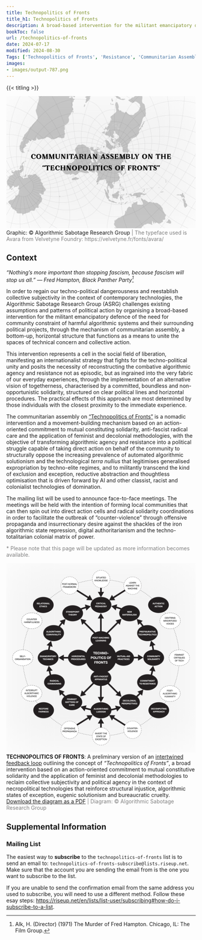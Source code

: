 ```yaml
---
title: Technopolitics of Fronts
title_h1: Technopolitics of Fronts
description: A broad-based intervention for the militant emancipatory defence of the need for community constraint of harmful algorithmic systems and their surrounding political projects, through the mechanism of the communitarian assembly, a bottom-up, horizontal structure that functions as a means to unite the spaces of technical concern and collective action.
bookToc: false
url: /technopolitics-of-fronts
date: 2024-07-17
modified: 2024-08-30
Tags: ['Technopolitics of Fronts', 'Resistance', 'Communitarian Assembly', 'Counter-Violence', 'Solidarity', 'Artivism', 'Anti-fascist Radical Care', 'Feminist Methods', 'Decolonial Tactics']
images:
- images/output-787.png
---
```


{{< titling >}}

<div class="caption"><img src="images/output-639.png">Graphic: © Algorithmic Sabotage Research Group<span style="color:grey"> | The typeface used is Avara from Velvetyne Foundry: https://velvetyne.fr/fonts/avara/</span></div>

## Context

_“Nothing’s more important than stopping fascism, because fascism will stop us all.” — Fred Hampton, Black Panther Party[^1]_

In order to regain our techno-political dangerousness and reestablish collective subjectivity in the context of contemporary technologies, the Algorithmic Sabotage Research Group (ASRG) challenges existing assumptions and patterns of political action by organising a broad-based intervention for the militant emancipatory defence of the need for community constraint of harmful algorithmic systems and their surrounding political projects, through the mechanism of communitarian assembly, a bottom-up, horizontal structure that functions as a means to unite the spaces of technical concern and collective action.

This intervention represents a cell in the social field of liberation, manifesting an internationalist strategy that fights for the techno-political unity and posits the necessity of reconstructing the combative algorithmic agency and resistance not as episodic, but as ingrained into the very fabric of our everyday experiences, through the implementation of an alternative vision of togetherness, characterised by a committed, boundless and non-opportunistic solidarity, structured on clear political lines and horizontal procedures. The practical effects of this approach are most determined by those individuals with the closest proximity to the immediate experience.

The communitarian assembly on [“Technopolitics of Fronts”](https://lists.riseup.net/www/info/technopolitics-of-fronts) is a nomadic intervention and a movement-building mechanism based on an action-oriented commitment to mutual constituting solidarity, anti-fascist radical care and the application of feminist and decolonial methodologies, with the objective of transforming algorithmic agency and resistance into a political struggle capable of taking direct action on behalf of the community to structurally oppose the increasing prevalence of automated algorithmic solutionism and the technological _terra nullius_ that legitimises generalised expropriation by techno-elite regimes, and to militantly transcend the kind of exclusion and exception, reductive abstraction and thoughtless optimisation that is driven forward by AI and other classist, racist and colonialist technologies of domination.

The mailing list will be used to announce face-to-face meetings. The meetings will be held with the intention of forming local communities that can then spin out into direct action cells and radical solidarity coordinations in order to facilitate the outbreak of “counter-violence” through offensive propaganda and insurrectionary desire against the shackles of the iron algorithmic state repression, digital authoritarianism and the techno-totalitarian colonial matrix of power.

<span style="color:grey"> * Please note that this page will be updated as more information becomes available.</span>

<div class="caption"><img src="images/output-629.png"><strong>TECHNOPOLITICS OF FRONTS</strong>: A preliminary version of an <a href="https://algorithmic-sabotage.github.io/asrg/intertwined-feedback-loops/">intertwined feedback loop</a> outlining the concept of <em>“Technopolitics of Fronts”</em>, a broad intervention based on an action-oriented commitment to mutual constitutive solidarity and the application of feminist and decolonial methodologies to reclaim collective subjectivity and political agency in the context of necropolitical technologies that reinforce structural injustice, algorithmic states of exception, eugenic solutionism and bureaucratic cruelty. <a href="https://cryptpad.fr/file/#/2/file/yE4q4zLF7GRQnsRw4dQaKzCl/">Download the diagram as a PDF</a><span style="color:grey"> | Diagram: © Algorithmic Sabotage Research Group</span></div>

## Supplemental Information

### Mailing List

The easiest way to **subscribe** to the `technopolitics-of-fronts` list is to send an email to: `technopolitics-of-fronts-subscribe@lists.riseup.net`. Make sure that the account you are sending the email from is the one you want to subscribe to the list.

If you are unable to send the confirmation email from the same address you used to subscribe, you will need to use a different method. Follow these esay steps: https://riseup.net/en/lists/list-user/subscribing#how-do-i-subscribe-to-a-list.

[^1]: Alk, H. (Director) (1971) The Murder of Fred Hampton. Chicago, IL: The Film Group.


